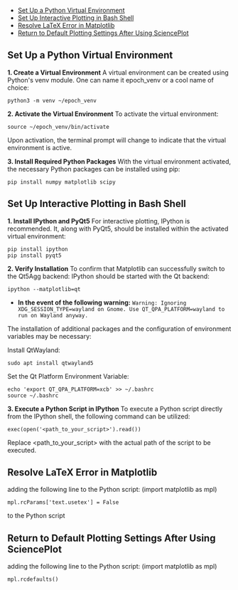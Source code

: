 - [Set Up a Python Virtual Environment](#set-up-a-python-virtual-environment)
- [Set Up Interactive Plotting in Bash Shell](#set-up-interactive-plotting-in-bash-shell)
- [Resolve LaTeX Error in Matplotlib](#resolve-latex-error-in-matplotlib)
- [Return to Default Plotting Settings After Using SciencePlot](#return-to-default-plotting-settings-after-using-scienceplot)


## Set Up a Python Virtual Environment
**1. Create a Virtual Environment**
A virtual environment can be created using Python's venv module. 
One can name it epoch_venv or a cool name of choice:

```
python3 -m venv ~/epoch_venv
```

**2. Activate the Virtual Environment**
To activate the virtual environment:

```
source ~/epoch_venv/bin/activate
```

Upon activation, the terminal prompt will change to indicate that the virtual environment is active.

**3. Install Required Python Packages**
With the virtual environment activated, the necessary Python packages can be installed using pip:

```
pip install numpy matplotlib scipy
```

## Set Up Interactive Plotting in Bash Shell

**1. Install IPython and PyQt5**
For interactive plotting, IPython is recommended. 
It, along with PyQt5, should be installed within the activated virtual environment:

```
pip install ipython
pip install pyqt5
```

**2. Verify Installation**
To confirm that Matplotlib can successfully switch to the Qt5Agg backend:
IPython should be started with the Qt backend:

```
ipython --matplotlib=qt
```
- **In the event of the following warning:**
`Warning: Ignoring XDG_SESSION_TYPE=wayland on Gnome. Use QT_QPA_PLATFORM=wayland to run on Wayland anyway.`

The installation of additional packages and the configuration of environment variables may be necessary:

Install QtWayland:

```
sudo apt install qtwayland5
```

Set the Qt Platform Environment Variable:

```
echo 'export QT_QPA_PLATFORM=xcb' >> ~/.bashrc
source ~/.bashrc
```

**3. Execute a Python Script in IPython**
To execute a Python script directly from the IPython shell, the following command can be utilized:

```
exec(open('<path_to_your_script>').read())
```
Replace <path_to_your_script> with the actual path of the script to be executed.


## Resolve LaTeX Error in Matplotlib
adding the following line to the Python script:
(import matplotlib as mpl)
```
mpl.rcParams['text.usetex'] = False
```
to the Python script

## Return to Default Plotting Settings After Using SciencePlot
adding the following line to the Python script:
(import matplotlib as mpl)
```
mpl.rcdefaults()
```

